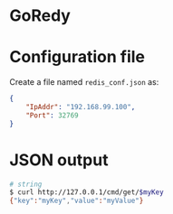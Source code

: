 # GoRedy
# Configuration file

Create a file named `redis_conf.json` as:

```json
{
	"IpAddr": "192.168.99.100",
	"Port": 32769
}
```

# JSON output
```bash
# string
$ curl http://127.0.0.1/cmd/get/$myKey
{"key":"myKey","value":"myValue"}

```
